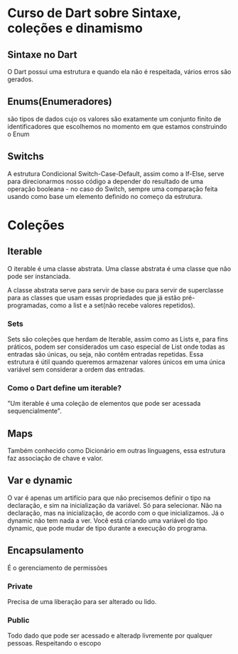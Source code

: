 # Curso de Dart sobre Sintaxe, coleções e dinamismo

## Sintaxe no Dart
<p>O Dart possui uma estrutura e quando ela não é respeitada, vários erros são gerados.</p>

## Enums(Enumeradores)
<p>são tipos de dados cujo os valores são exatamente um conjunto finito de identificadores que escolhemos no momento em que estamos construindo o Enum</p>

## Switchs

<p>A estrutura Condicional Switch-Case-Default, assim como a If-Else, serve para direcionarmos nosso código a depender do resultado de uma operação booleana - no caso do Switch, sempre uma comparação feita usando como base um elemento definido no começo da estrutura.</p>

# Coleções
## Iterable
 <p>O iterable é uma classe abstrata. Uma classe abstrata é uma classe que não pode ser instanciada.</p>
 <p>A classe abstrata serve para servir de base ou para servir de superclasse para as classes que usam essas propriedades que já estão pré-programadas, como a list e a set(não recebe valores repetidos).</p>

### Sets
<p>Sets são coleções que herdam de Iterable, assim como as Lists e, para fins práticos, podem ser considerados um caso especial de List onde todas as entradas são únicas, ou seja, não contêm entradas repetidas. Essa estrutura é útil quando queremos armazenar valores únicos em uma única variável sem considerar a ordem das entradas.</p>

### Como o Dart define um iterable?
<p> "Um iterable é uma coleção de elementos que pode ser acessada sequencialmente". </p>


## Maps
<p>Também conhecido como Dicionário em outras linguagens, essa estrutura faz associação de chave e valor.</p>


## Var e dynamic

<p>O var é apenas um artifício para que não precisemos definir o tipo na declaração, e sim na inicialização da variável. Só para selecionar. Não na declaração, mas na inicialização, de acordo com o que inicializamos. Já o dynamic não tem nada a ver. Você está criando uma variável do tipo dynamic, que pode mudar de tipo durante a execução do programa.</p>

## Encapsulamento

<p> É o gerenciamento de permissões</p>

### Private

<p> Precisa de uma liberação para ser alterado ou lido.</p>

### Public 

<p>Todo dado que pode ser acessado e alteradp livremente por qualquer pessoas. Respeitando o escopo</p>